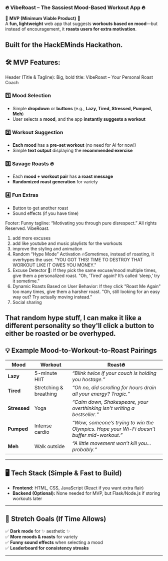 ### **🔥 VibeRoast – The Sassiest Mood-Based Workout App 🔥**  
💪 **MVP (Minimum Viable Product)** 💪  
A **fun, lightweight** web app that suggests **workouts based on mood**—but instead of encouragement, it **roasts users for extra motivation**.  

Built for the HackEMinds Hackathon.
---

## **🛠 MVP Features:**  

Header (Title & Tagline): Big, bold title: VibeRoast – Your Personal Roast Coach

### 1️⃣ **Mood Selection**  
- Simple **dropdown** or **buttons** (e.g., **Lazy, Tired, Stressed, Pumped, Meh**)  
- User selects a **mood**, and the app **instantly suggests a workout**  

### 2️⃣ **Workout Suggestion**  
- **Each mood** has a **pre-set workout** (no need for AI for now!)  
- Simple **text output** displaying the **recommended exercise**  

### 3️⃣ **Savage Roasts** 🔥  
- Each **mood + workout pair** has **a roast message**  
- **Randomized roast generation** for variety  

### 4️⃣  Fun Extras
- Button to get another roast
- Sound effects (if you have time)

Footer: Funny tagline: “Motivating you through pure disrespect.” All rights Reserved. VibeRoast.  

1. add more excuses
2.  add like youtube and music playlists for the workouts
3. improve the styling and animation
4. Random “Hype Mode” Activation 🔥Sometimes, instead of roasting, it overhypes the user.
"YOU GOT THIS! TIME TO DESTROY THAT WORKOUT LIKE IT OWES YOU MONEY."
5. Excuse Detector 🤡: If they pick the same excuse/mood multiple times, give them a personalized roast.
"Oh, ‘Tired’ again? It’s called ‘sleep,’ try it sometime." 
6.  Dynamic Roasts Based on User Behavior: If they click "Roast Me Again" too many times, give them a harsher roast.
"Oh, still looking for an easy way out? Try actually moving instead."
7. Social sharing

That random hype stuff, I can make it like a different personality so they'll click a button to either be roasted or be overhyped.
---

## **💡 Example Mood-to-Workout-to-Roast Pairings**  

| **Mood**  | **Workout**  | **Roast🔥**  |  
|-----------|------------|------------|  
| **Lazy**  | 5-minute HIIT  | *“Blink twice if your couch is holding you hostage.”*  |  
| **Tired**  | Stretching & breathing  | *“Oh no, did scrolling for hours drain all your energy? Tragic.”*  |  
| **Stressed**  | Yoga  | *“Calm down, Shakespeare, your overthinking isn’t writing a bestseller.”*  |  
| **Pumped**  | Intense cardio  | *“Wow, someone’s trying to win the Olympics. Hope your Wi-Fi doesn’t buffer mid-workout.”*  |  
| **Meh**  | Walk outside  | *“A little movement won’t kill you… probably.”*  |  

---

## **🖥️ Tech Stack (Simple & Fast to Build)**  
- **Frontend:** HTML, CSS, JavaScript (React if you want extra flair)  
- **Backend (Optional):** None needed for MVP, but Flask/Node.js if storing workouts later  

---

## **🎯 Stretch Goals (If Time Allows)**  
✅ **Dark mode** for ✨ aesthetic ✨  
✅ **More moods & roasts** for variety  
✅ **Funny sound effects** when selecting a mood  
✅ **Leaderboard for consistency streaks**  

---
